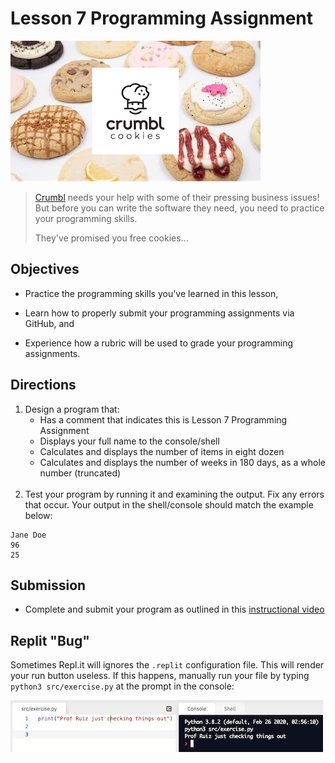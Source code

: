 # Lesson 7 Programming Assignment

![](assets/crumbl.png)
> [Crumbl](https://crumblcookies.com/) needs your help with some of their pressing business issues! But before you can write the software they need, you need to practice your  programming skills.
>
> They've promised you free cookies...

## Objectives
- Practice the programming skills you've learned in this lesson,

- Learn how to properly submit your programming assignments via GitHub, and

- Experience how a rubric will be used to grade your programming assignments.

## Directions
1. Design a program that:
    - Has a comment that indicates this is Lesson 7 Programming Assignment
    - Displays your full name to the console/shell
    - Calculates and displays the number of items in eight dozen
    - Calculates and displays the number of weeks in 180 days, as a whole number (truncated)
<br><br>    
2. Test your program by running it and examining the output. Fix any errors that occur. Your output in the shell/console should match the example below:

```
Jane Doe
96
25
```


## Submission
- Complete and submit your program as outlined in this [instructional video](https://youtu.be/SrJ_c8S1_D8)

## Replit "Bug" 
Sometimes Repl.it will ignores the ```.replit``` configuration file. This will render your run button useless. If this happens, manually run your file by typing ```python3 src/exercise.py``` at the prompt in the console:

![](assets/manual-execution.png)
